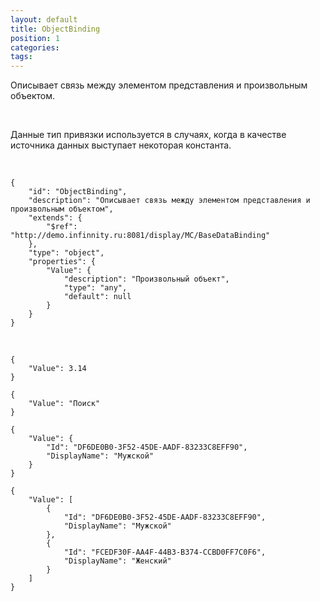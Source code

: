 ```yaml
---
layout: default
title: ObjectBinding
position: 1
categories: 
tags: 
---
```


Описывает связь между элементом представления и произвольным объектом.

 

Данные тип привязки используется в случаях, когда в качестве источника данных выступает некоторая константа.

   

```
{
	"id": "ObjectBinding",
	"description": "Описывает связь между элементом представления и произвольным объектом",
	"extends": {
		"$ref": "http://demo.infinnity.ru:8081/display/MC/BaseDataBinding"
	},
	"type": "object",
	"properties": {
		"Value": {
			"description": "Произвольный объект",
			"type": "any",
			"default": null
		}
	}
}
```

   

```
{
	"Value": 3.14
}
```

```
{
	"Value": "Поиск"
}
```

```
{
	"Value": {
		"Id": "DF6DE0B0-3F52-45DE-AADF-83233C8EFF90",
		"DisplayName": "Мужской"
	}
}
```

```
{
	"Value": [
		{
			"Id": "DF6DE0B0-3F52-45DE-AADF-83233C8EFF90",
			"DisplayName": "Мужской"
		},
		{
			"Id": "FCEDF30F-AA4F-44B3-B374-CCBD0FF7C0F6",
			"DisplayName": "Женский"
		}
	]
}
```

 

 

